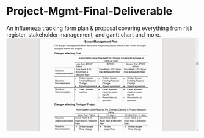 # Project-Mgmt-Final-Deliverable
An influeneza tracking form plan &amp; proposal covering everything from risk register, stakeholder management, and gantt chart and more.
<img src ="ProjmngmtProject.gif" width = 1920>
